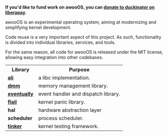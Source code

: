 ---
---

**If you'd like to fund work on awooOS, you can [donate to
duckinator on liberapay](https://liberapay.com/duckinator/).**

awooOS is an experimental operating system, aiming at modernizing and
simplifying kernel development.

Code reuse is a very important aspect of this project. As such,
functionality is divided into individual libraries, services, and tools.

For the same reason, all code for awooOS is released under the MIT
license, allowing easy integration into other codebases.

<table>
  <tr>
    <th>Library</th>
    <th>Purpose</th>
  </tr>
  <tr>
    <td><a href="/libs/ali"><strong>ali</strong></a></td>
    <td>a libc implementation.</td>
  </tr>
  <tr>
    <td><a href="/libs/dmm"><strong>dmm</strong></a></td>
    <td>memory management library.</td>
  </tr>
  <tr>
    <td><a href="/libs/eventually"><strong>eventually</strong></a></td>
    <td>event handler and dispatch library.</td>
  </tr>
  <tr>
    <td><a href="/libs/flail"><strong>flail</strong></a></td>
    <td>kernel panic library.</td>
  </tr>
  <tr>
    <td><strong>hal</strong></td>
    <td>hardware abstraction layer</td>
  </tr>
  <tr>
    <td><strong>scheduler</strong></td>
    <td>process scheduler.</td>
  </tr>
  <tr>
    <td><a href="/libs/tinker"><strong>tinker</strong></a></td>
    <td>kernel testing framework.</td>
  </tr>
</table>
